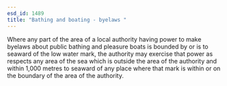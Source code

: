 ```yaml
---
esd_id: 1489
title: "Bathing and boating - byelaws "
---
```


Where any part of the area of a local authority having power to make byelaws about public bathing and pleasure boats is bounded by or is to seaward of the low water mark, the authority may exercise that power as respects any area of the sea which is outside the area of the authority and within 1,000 metres to seaward of any place where that mark is within or on the boundary of the area of the authority.

